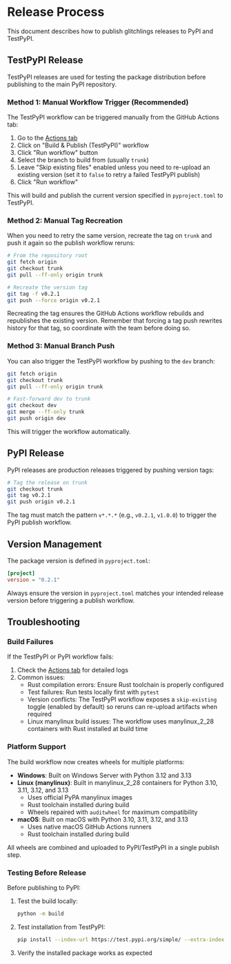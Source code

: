 # Release Process

This document describes how to publish glitchlings releases to PyPI and TestPyPI.

## TestPyPI Release

TestPyPI releases are used for testing the package distribution before publishing to the main PyPI repository.

### Method 1: Manual Workflow Trigger (Recommended)

The TestPyPI workflow can be triggered manually from the GitHub Actions tab:

1. Go to the [Actions tab](https://github.com/osoleve/glitchlings/actions/workflows/publish-testpypi.yml)
2. Click on "Build & Publish (TestPyPI)" workflow
3. Click "Run workflow" button
4. Select the branch to build from (usually `trunk`)
5. Leave "Skip existing files" enabled unless you need to re-upload an existing version (set it to `false` to retry a failed TestPyPI publish)
6. Click "Run workflow"

This will build and publish the current version specified in `pyproject.toml` to TestPyPI.

### Method 2: Manual Tag Recreation

When you need to retry the same version, recreate the tag on `trunk` and push it again so the publish workflow reruns:

```bash
# From the repository root
git fetch origin
git checkout trunk
git pull --ff-only origin trunk

# Recreate the version tag
git tag -f v0.2.1
git push --force origin v0.2.1
```

Recreating the tag ensures the GitHub Actions workflow rebuilds and republishes the existing version. Remember that forcing a tag push rewrites history for that tag, so coordinate with the team before doing so.

### Method 3: Manual Branch Push

You can also trigger the TestPyPI workflow by pushing to the `dev` branch:

```bash
git fetch origin
git checkout trunk
git pull --ff-only origin trunk

# Fast-forward dev to trunk
git checkout dev
git merge --ff-only trunk
git push origin dev
```

This will trigger the workflow automatically.

## PyPI Release

PyPI releases are production releases triggered by pushing version tags:

```bash
# Tag the release on trunk
git checkout trunk
git tag v0.2.1
git push origin v0.2.1
```

The tag must match the pattern `v*.*.*` (e.g., `v0.2.1`, `v1.0.0`) to trigger the PyPI publish workflow.

## Version Management

The package version is defined in `pyproject.toml`:

```toml
[project]
version = "0.2.1"
```

Always ensure the version in `pyproject.toml` matches your intended release version before triggering a publish workflow.

## Troubleshooting

### Build Failures

If the TestPyPI or PyPI workflow fails:

1. Check the [Actions tab](https://github.com/osoleve/glitchlings/actions) for detailed logs
2. Common issues:
   - Rust compilation errors: Ensure Rust toolchain is properly configured
   - Test failures: Run tests locally first with `pytest`
   - Version conflicts: The TestPyPI workflow exposes a `skip-existing` toggle (enabled by default) so reruns can re-upload artifacts when required
   - Linux manylinux build issues: The workflow uses manylinux_2_28 containers with Rust installed at build time

### Platform Support

The build workflow now creates wheels for multiple platforms:

- **Windows**: Built on Windows Server with Python 3.12 and 3.13
- **Linux (manylinux)**: Built in manylinux_2_28 containers for Python 3.10, 3.11, 3.12, and 3.13
  - Uses official PyPA manylinux images
  - Rust toolchain installed during build
  - Wheels repaired with `auditwheel` for maximum compatibility
- **macOS**: Built on macOS with Python 3.10, 3.11, 3.12, and 3.13
  - Uses native macOS GitHub Actions runners
  - Rust toolchain installed during build

All wheels are combined and uploaded to PyPI/TestPyPI in a single publish step.

### Testing Before Release

Before publishing to PyPI:

1. Test the build locally:
   ```bash
   python -m build
   ```

2. Test installation from TestPyPI:
   ```bash
   pip install --index-url https://test.pypi.org/simple/ --extra-index-url https://pypi.org/simple/ glitchlings
   ```

3. Verify the installed package works as expected

